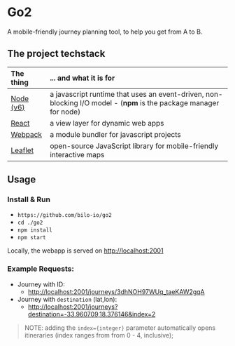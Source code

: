 # Go2

A mobile-friendly journey planning tool, to help you get from A to B.

## The project techstack

|The thing|... and what it is for|
|:--------|:-----------|
|[Node (v6)](https://nodejs.org)|a javascript runtime that uses an event-driven, non-blocking I/O model - (**npm** is the package manager for node)|
|[React](https://facebook.github.io/react/)|a view layer for dynamic web apps|
|[Webpack](https://webpack.github.io)|a module bundler for javascript projects|
|[Leaflet](http://leafletjs.com/)|open-source JavaScript library for mobile-friendly interactive maps|

## Usage

### Install & Run

- `https://github.com/bilo-io/go2`
- `cd ./go2`
- `npm install`
- `npm start`

Locally, the webapp is served on [http://localhost:2001](http://localhost:2001)

### Example Requests:

- Journey with ID:
    - [http://localhost:2001/journeys/3dhNOH97WUq_taeKAW2gqA](http://localhost:2001/journeys/3dhNOH97WUq_taeKAW2gqA)
- Journey with `destination` (lat,lon):
    - [http://localhost:2001/journeys?destination=-33.960709,18.376146&index=2](http://localhost:2001/journeys?destination=-33.960709,18.376146&index=2)

>NOTE: adding the `index={integer}` parameter automatically opens itineraries (index ranges from from 0 - 4, inclusive);

